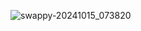 ![swappy-20241015_073820](https://github.com/user-attachments/assets/198838a1-32a0-4a79-8fdb-696bdf08c63c)
